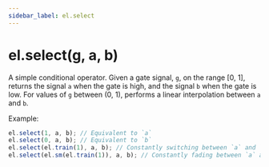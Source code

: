 ```yaml
---
sidebar_label: el.select
---
```


# el.select(g, a, b)

A simple conditional operator. Given a gate signal, `g`, on the range [0, 1],
returns the signal `a` when the gate is high, and the signal `b` when the
gate is low. For values of `g` between (0, 1), performs a linear interpolation
between `a` and `b`.

Example:
```js
el.select(1, a, b); // Equivalent to `a`
el.select(0, a, b); // Equivalent to `b`
el.select(el.train(1), a, b); // Constantly switching between `a` and `b`
el.select(el.sm(el.train(1)), a, b); // Constantly fading between `a` and `b`
```
